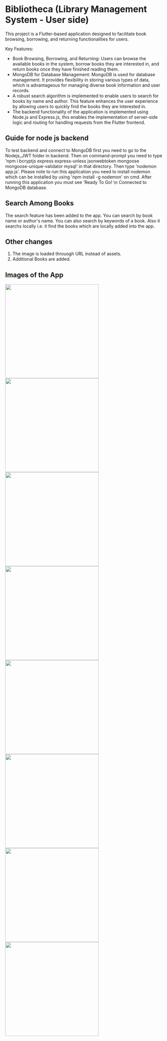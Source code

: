 # Bibliotheca (Library Management System - User side)
This project is a Flutter-based application designed to facilitate book browsing, borrowing, and returning functionalities for users. 

Key Features:

- Book Browsing, Borrowing, and Returning: Users can browse the available books in the system, borrow books they are interested in, and return books once they have finished reading them. 
- MongoDB for Database Management: MongoDB is used for database management. It provides flexibility in storing various types of data, which is advantageous for managing diverse book information and user records.
- A robust search algorithm is implemented to enable users to search for books by name and author. This feature enhances the user experience by allowing users to quickly find the books they are interested in.
- The backend functionality of the application is implemented using Node.js and Express.js, this enables the implementation of server-side logic and routing for handling requests from the Flutter frontend.

## Guide for node js backend

To test backend and connect to MongoDB first you need to go to the Nodejs_JWT folder in backend. Then on command-prompt you need to type 'npm i bcryptjs express express-unless jsonwebtoken mongoose mongoose-unique-validator mysql' in that directory. Then type 'nodemon app.js'. Please note to run this application you need to install nodemon which can be installed by using 'npm install -g nodemon' on cmd. After running this application you must see 'Ready To Go! \n Connected to MongoDB database.

## Search Among Books
The search feature has been added to the app. You can search by book name or author's name. You can also search by keywords of a book. Also it searchs locally i.e. it find the books which are locally added into the app.

## Other changes
1) The image is loaded throuogh URL instead of assets.
2) Additional Books are added.

## Images of the App
<img src="https://github.com/DhruvGandhi31/Bibliotheca/assets/96539582/9e9717d2-ff33-4137-9168-3b22a1a635dd" width=300px>
<img src="https://github.com/DhruvGandhi31/Bibliotheca/assets/96539582/ae2f6b3f-b586-45b6-b5bc-986a5f07fa8e" width=300px>
<img src="https://github.com/DhruvGandhi31/Bibliotheca/assets/96539582/5b3e9b5c-b168-4f0d-bae9-7f5883bd56f5" width=300px>
<img src="https://github.com/DhruvGandhi31/Bibliotheca/assets/96539582/2f1763ea-1fa4-4912-b9bd-ce934fc7b64c" width=300px>
<img src="https://github.com/DhruvGandhi31/Bibliotheca/assets/96539582/220b45e9-1983-4daf-bf96-f50562422a14" width=300px>
<img src="https://github.com/DhruvGandhi31/Bibliotheca/assets/96539582/771be99f-d996-46ff-8033-bb2936b10c09" width=300px>
<img src="https://github.com/DhruvGandhi31/Bibliotheca/assets/96539582/c5475298-b134-4070-9e9c-0e69fe8b6200" width=300px>
<img src="https://github.com/DhruvGandhi31/Bibliotheca/assets/96539582/b84eb922-4308-48be-94bf-5250bc542692" width=300px>



